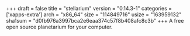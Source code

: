 +++
draft = false
title = "stellarium"
version = "0.14.3-1"
categories = ['xapps-extra']
arch = "x86_64"
size = "114849716"
usize = "163959132"
sha1sum = "d0fb976a3997bca2e6eaa374c57f8b408afc8c3b"
+++
A free open source planetarium for your computer.